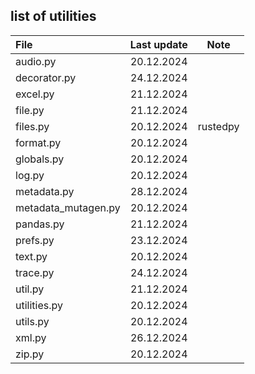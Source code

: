 ## list of utilities

| File         | Last update | Note      |
| :----------- | :---------: | :-------: |
| audio.py     | 20.12.2024  | |
| decorator.py | 24.12.2024  | |
| excel.py     | 21.12.2024  | |
| file.py      | 21.12.2024  | |
| files.py     | 20.12.2024  | rustedpy  |
| format.py    | 20.12.2024  | |
| globals.py   | 20.12.2024  | |
| log.py       | 20.12.2024  | |
| metadata.py  | 28.12.2024  | |
| metadata_mutagen.py | 20.12.2024 | |
| pandas.py    | 21.12.2024  | |
| prefs.py     | 23.12.2024  | |
| text.py      | 20.12.2024  | |
| trace.py     | 24.12.2024  | |
| util.py      | 21.12.2024  | |
| utilities.py | 20.12.2024  | |
| utils.py     | 20.12.2024  | |
| xml.py       | 26.12.2024  | |
| zip.py       | 20.12.2024  | |
